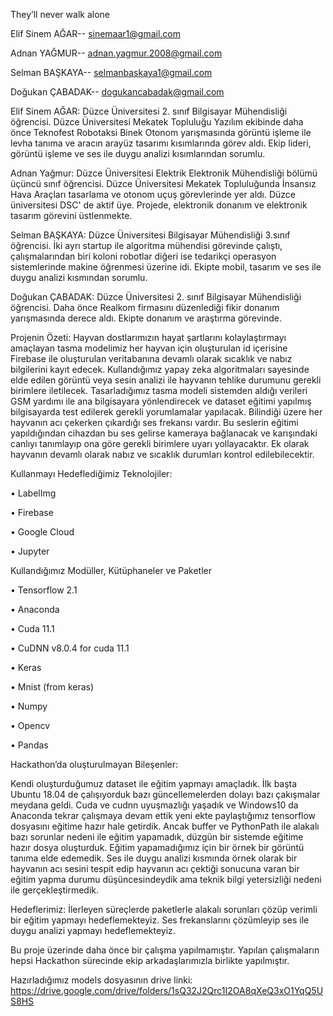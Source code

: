 They’ll never walk alone


Elif Sinem AĞAR-- sinemaar1@gmail.com

Adnan YAĞMUR-- adnan.yagmur.2008@gmail.com

Selman BAŞKAYA-- selmanbaskaya1@gmail.com

Doğukan ÇABADAK-- dogukancabadak@gmail.com


Elif Sinem AĞAR:
Düzce Üniversitesi 2. sınıf Bilgisayar Mühendisliği öğrencisi. Düzce Üniversitesi Mekatek Topluluğu Yazılım ekibinde daha önce Teknofest Robotaksi Binek Otonom yarışmasında görüntü işleme ile levha tanıma ve aracın arayüz tasarımı kısımlarında görev aldı. Ekip lideri, görüntü işleme ve ses ile duygu analizi kısımlarından sorumlu.


Adnan Yağmur:
Düzce Üniversitesi Elektrik Elektronik Mühendisliği bölümü üçüncü sınıf öğrencisi. Düzce Üniversitesi Mekatek Topluluğunda İnsansız Hava Araçları tasarlama ve otonom uçuş görevlerinde yer aldı. Düzce üniversitesi DSC' de aktif üye. Projede, elektronik donanım ve elektronik tasarım görevini üstlenmekte.


Selman BAŞKAYA:
Düzce Üniversitesi Bilgisayar Mühendisliği 3.sınıf öğrencisi. İki ayrı startup ile algoritma mühendisi görevinde çalıştı, çalışmalarından biri koloni robotlar diğeri ise tedarikçi operasyon sistemlerinde makine öğrenmesi üzerine idi. Ekipte mobil, tasarım ve ses ile duygu analizi kısmından sorumlu.


Doğukan ÇABADAK:
Düzce Üniversitesi 2. sınıf Bilgisayar Mühendisliği öğrencisi. Daha önce Realkom firmasını düzenlediği fikir donanım yarışmasında derece aldı. Ekipte donanım ve araştırma görevinde.







Projenin Özeti: 
Hayvan dostlarımızın hayat şartlarını kolaylaştırmayı amaçlayan tasma modelimiz her hayvan için oluşturulan id içerisine Firebase ile oluşturulan veritabanına devamlı olarak sıcaklık ve nabız bilgilerini kayıt edecek. Kullandığımız yapay zeka algoritmaları sayesinde elde edilen görüntü veya sesin analizi ile hayvanın tehlike durumunu gerekli birimlere iletilecek.
Tasarladığımız tasma modeli sistemden aldığı verileri GSM yardımı ile ana bilgisayara yönlendirecek ve dataset eğitimi yapılmış bilgisayarda test edilerek gerekli yorumlamalar yapılacak. Bilindiği üzere her hayvanın acı çekerken çıkardığı ses frekansı vardır. Bu seslerin eğitimi yapıldığından cihazdan bu ses gelirse kameraya bağlanacak ve karışındaki canlıyı tanımlayıp ona göre gerekli birimlere uyarı yollayacaktır. Ek olarak hayvanın devamlı olarak nabız ve sıcaklık durumları kontrol edilebilecektir.


Kullanmayı Hedeflediğimiz Teknolojiler:

•	LabelImg

•	Firebase

•	Google Cloud

•	Jupyter

Kullandığımız Modüller, Kütüphaneler ve Paketler

•	Tensorflow 2.1

•	Anaconda

•	Cuda 11.1

•	CuDNN v8.0.4 for cuda 11.1

•	Keras

•	Mnist (from keras)

•	Numpy

•	Opencv

•	Pandas


Hackathon’da oluşturulmayan Bileşenler:

Kendi oluşturduğumuz dataset ile eğitim yapmayı amaçladık. İlk başta Ubuntu 18.04 de çalışıyorduk bazı güncellemelerden dolayı bazı çakışmalar meydana geldi. Cuda ve cudnn uyuşmazlığı yaşadık ve Windows10 da Anaconda tekrar çalışmaya devam ettik yeni ekte paylaştığımız tensorflow dosyasını eğitime hazır hale getirdik. Ancak buffer ve PythonPath ile alakalı bazı sorunlar nedeni ile eğitim yapamadık, düzgün bir sistemde eğitime hazır dosya oluşturduk. Eğitim yapamadığımız için bir örnek bir görüntü tanıma elde edemedik.
Ses ile duygu analizi kısmında örnek olarak bir hayvanın acı sesini tespit edip hayvanın acı çektiği sonucuna varan bir eğitim yapma durumu düşüncesindeydik ama teknik bilgi yetersizliği nedeni ile gerçekleştirmedik.


Hedeflerimiz: 
İlerleyen süreçlerde paketlerle alakalı sorunları çözüp verimli bir eğitim yapmayı hedeflemekteyiz. Ses frekanslarını çözümleyip ses ile duygu analizi yapmayı hedeflemekteyiz.


Bu proje üzerinde daha önce bir çalışma yapılmamıştır. Yapılan çalışmaların hepsi Hackathon sürecinde ekip arkadaşlarımızla birlikte yapılmıştır.



Hazırladığımız models dosyasının drive linki:
https://drive.google.com/drive/folders/1sQ32J2Qrc1I2OA8qXeQ3xO1YqQ5US8HS
